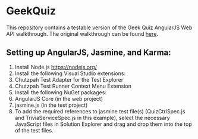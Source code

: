# GeekQuiz
This repository contains a testable version of the Geek Quiz AngularJS Web API walkthrough. The original walkthrough can be found [here](http://www.asp.net/web-api/overview/getting-started-with-aspnet-web-api/build-a-single-page-application-spa-with-aspnet-web-api-and-angularjs).

## Setting up AngularJS, Jasmine, and Karma:
1. Install Node.js https://nodejs.org/
2. Install the following Visual Studio extensions:
  1. Chutzpah Test Adapter for the Test Explorer
  2. Chutzpah Test Runner Context Menu Extension
3. Install the following NuGet packages:
  1. AngularJS Core (in the web project)
  2. jasmine.js (in the test project)
4. To add the required references to jasmine test file(s) (QuizCtrlSpec.js and TriviaServiceSpec.js in this example), select the necessary JavaScript files in Solution Explorer and drag and drop them into the top of the test files.
